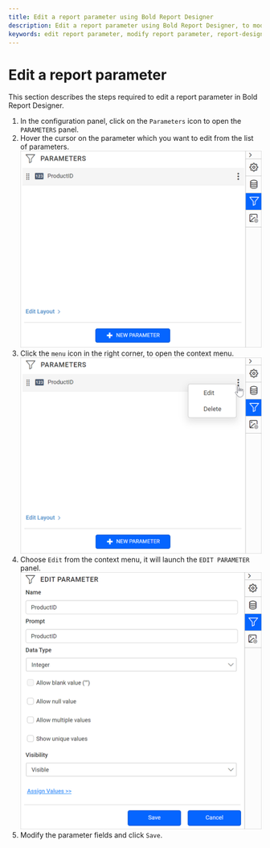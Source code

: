 ```yaml
---
title: Edit a report parameter using Bold Report Designer
description: Edit a report parameter using Bold Report Designer, to modify the existing parameter properties in the RDL reports.
keywords: edit report parameter, modify report parameter, report-designer, parameters
---
```


# Edit a report parameter

This section describes the steps required to edit a report parameter in Bold Report Designer.

1. In the configuration panel, click on the `Parameters` icon to open the `PARAMETERS` panel.
2. Hover the cursor on the parameter which you want to edit from the list of parameters.
  ![Parameter list view](/static/assets/on-premise/images/report-designer/report-parameters/edit-report-parameter/parameter-list-view.png#width=411px)
3. Click the `menu` icon in the right corner, to open the context menu.
  ![Open context menu](/static/assets/on-premise/images/report-designer/report-parameters/edit-report-parameter/open-context-menu.png#width=411px)
4. Choose `Edit` from the context menu, it will launch the `EDIT PARAMETER` panel.
  ![Edit report parameter](/static/assets/on-premise/images/report-designer/report-parameters/edit-report-parameter/edit-report-parameter.png#width=411px)
5. Modify the parameter fields and click `Save`.